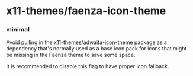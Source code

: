 # x11-themes/faenza-icon-theme

### minimal
Avoid pulling in the [x11-themes/adwaita-icon-theme](../x11-themes/adwaita-icon-theme.md) package as a dependency that's normally used as a base icon pack for icons that might be missing in the Faenza theme to save some space.

It is recommended to disable this flag to have proper icon fallback.
